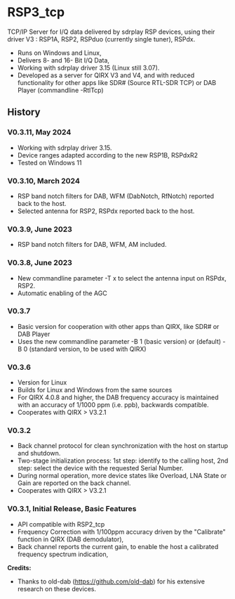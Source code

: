 # RSP3_tcp
TCP/IP Server for I/Q data delivered by sdrplay RSP devices, using their driver V3 : RSP1A, RSP2, RSPduo (currently single tuner), RSPdx.
- Runs on Windows and Linux,
- Delivers 8- and 16- Bit I/Q Data,
- Working with sdrplay driver 3.15 (Linux still 3.07).
- Developed as a server for QIRX V3 and V4, and with reduced functionality for other apps like SDR# (Source RTL-SDR TCP) or DAB Player (commandline -RtlTcp)
## History
### V0.3.11, May 2024
- Working with sdrplay driver 3.15.
- Device ranges adapted according to the new RSP1B, RSPdxR2
- Tested on Windows 11
### V0.3.10, March 2024
- RSP band notch filters for DAB, WFM (DabNotch, RfNotch) reported back to the host.
- Selected antenna for RSP2, RSPdx reported back to the host.
### V0.3.9, June 2023
- RSP band notch filters for DAB, WFM, AM included.
### V0.3.8, June 2023
- New commandline parameter -T x to select the antenna input on RSPdx, RSP2.
- Automatic enabling of the AGC
### V0.3.7
- Basic version for cooperation with other apps than QIRX, like SDR# or DAB Player
- Uses the new commandline parameter -B 1 (basic version) or (default) -B 0 (standard version, to be used with QIRX)
### V0.3.6
- Version for Linux
- Builds for Linux and Windows from the same sources
- For QIRX 4.0.8 and higher, the DAB frequency accuracy is maintained with an accuracy of 1/1000 ppm (i.e. ppb), backwards compatible.
- Cooperates with QIRX > V3.2.1
### V0.3.2
- Back channel protocol for clean synchronization with the host on startup and shutdown.
- Two-stage initialization process: 1st step: identify to the calling host, 2nd step: select the device with the requested Serial Number.
- During normal operation, more device states like Overload, LNA State or Gain are reported on the back channel.
- Cooperates with QIRX > V3.2.1
### V0.3.1, Initial Release, Basic Features
- API compatible with RSP2_tcp
- Frequency Correction with 1/100ppm accuracy driven by the "Calibrate" function in QIRX (DAB demodulator),
- Back channel reports the current gain, to enable the host a calibrated frequency spectrum indication,

**Credits:**  
- Thanks to old-dab (https://github.com/old-dab) for his extensive research on these devices.

